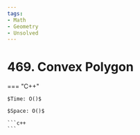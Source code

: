 ```yaml
---
tags:
- Math
- Geometry
- Unsolved
---
```



# 469. Convex Polygon

=== "C++"

    $Time: O()$

    $Space: O()$

    ```c++
    ```